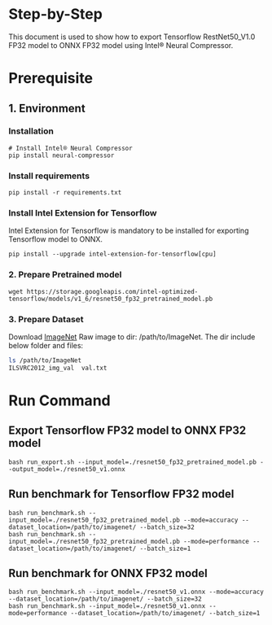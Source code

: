 Step-by-Step
============

This document is used to show how to export Tensorflow RestNet50_V1.0 FP32 model to ONNX FP32 model using Intel® Neural Compressor.


# Prerequisite

## 1. Environment

### Installation
```shell
# Install Intel® Neural Compressor
pip install neural-compressor
```

### Install requirements
```shell
pip install -r requirements.txt
```

### Install Intel Extension for Tensorflow
Intel Extension for Tensorflow is mandatory to be installed for exporting Tensorflow model to ONNX.
```shell
pip install --upgrade intel-extension-for-tensorflow[cpu]
```

### 2. Prepare Pretrained model

```shell
wget https://storage.googleapis.com/intel-optimized-tensorflow/models/v1_6/resnet50_fp32_pretrained_model.pb
```

### 3. Prepare Dataset

Download [ImageNet](http://www.image-net.org/) Raw image to dir: /path/to/ImageNet. The dir include below folder and files:

```bash
ls /path/to/ImageNet
ILSVRC2012_img_val  val.txt
```

# Run Command

## Export Tensorflow FP32 model to ONNX FP32 model
```shell
bash run_export.sh --input_model=./resnet50_fp32_pretrained_model.pb --output_model=./resnet50_v1.onnx
```

## Run benchmark for Tensorflow FP32 model
```shell
bash run_benchmark.sh --input_model=./resnet50_fp32_pretrained_model.pb --mode=accuracy --dataset_location=/path/to/imagenet/ --batch_size=32
bash run_benchmark.sh --input_model=./resnet50_fp32_pretrained_model.pb --mode=performance --dataset_location=/path/to/imagenet/ --batch_size=1
```

## Run benchmark for ONNX FP32 model
```shell
bash run_benchmark.sh --input_model=./resnet50_v1.onnx --mode=accuracy --dataset_location=/path/to/imagenet/ --batch_size=32
bash run_benchmark.sh --input_model=./resnet50_v1.onnx --mode=performance --dataset_location=/path/to/imagenet/ --batch_size=1
```
